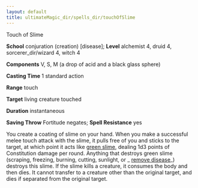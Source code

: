 ```yaml
---
layout: default
title: ultimateMagic_dir/spells_dir/touchOfSlime
---
```

Touch of Slime

**School** conjuration (creation) [disease]; **Level** alchemist 4, druid 4, sorcerer_dir/wizard 4, witch 4

**Components** V, S, M (a drop of acid and a black glass sphere)

**Casting Time** 1 standard action

**Range** touch

**Target** living creature touched

**Duration** instantaneous

**Saving Throw** Fortitude negates; **Spell Resistance** yes

You create a coating of slime on your hand. When you make a successful melee touch attack with the slime, it pulls free of you and sticks to the target, at which point it acts like [green slime](environment#_green-slime), dealing 1d3 points of Constitution damage per round. Anything that destroys green slime (scraping, freezing, burning, cutting, sunlight, or _ [remove disease](spells_dir/removeDisease#_remove-disease)_) destroys this slime. If the slime kills a creature, it consumes the body and then dies. It cannot transfer to a creature other than the original target, and dies if separated from the original target.

